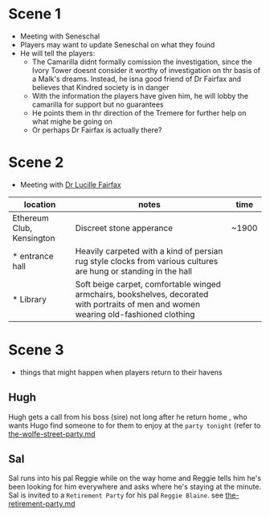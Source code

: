 # Scene 1

* Meeting with Seneschal
* Players may want to update Seneschal on what they found
* He will tell the players:
  * The Camarilla didnt formally comission the investigation, since the Ivory Tower doesnt consider it worthy of investigation on thr basis of a Malk's dreams. Instead, he isna good friend of Dr Fairfax and believes that Kindred society is in danger
  * With the information the players have given him, he will lobby the camarilla for support but no guarantees
  * He points them in thr direction of the Tremere for further help on what mighe be going on
  * Or perhaps Dr Fairfax is actually there?

# Scene 2
* Meeting with [Dr Lucille Fairfax](../3-characters/camarilla.md)

| location | notes | time |
| ---------------------------- | ------------------------------------ | -------------------------- |
| Ethereum Club, Kensington | Discreet stone apperance | ~1900 |
|   * entrance hall | Heavily carpeted with a kind of persian rug style clocks from various cultures are hung or standing in the hall | |
|   * Library | Soft beige carpet, comfortable winged armchairs, bookshelves, decorated with portraits of men and women wearing old-fashioned clothing |  |

# Scene 3

* things that might happen when players return to their havens

## Hugh

Hugh gets a call from his boss (sire) not long after he return home , who wants Hugo find someone to for them to enjoy at the `party tonight` (refer to [the-wolfe-street-party.md](./the-wolfe-street-party.md)

## Sal

Sal runs into his pal Reggie while on the way home and Reggie tells him he's been looking for him everywhere and asks where he's staying at the minute. Sal is invited to a `Retirement Party` for his pal `Reggie Blaine`.  see [the-retirement-party.md](./the-retirement-party.md)


